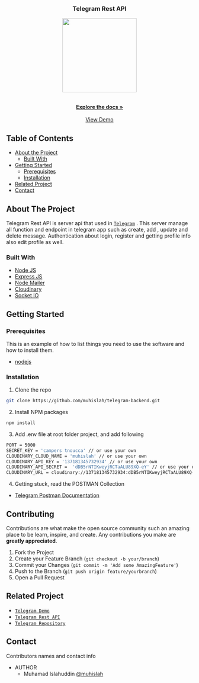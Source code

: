 <br />
<p align="center">

  <h3 align="center">Telegram Rest API</h3>
  <p align="center">
    <image align="center" width="200" src='./images/telegramrest.jpg' />
  </p>

  <p align="center">
    <br />
    <a href="https://github.com/muhislah/telegram-backend.git"><strong>Explore the docs »</strong></a>
    <br />
    <br />
    <a href="https://telegram-restapi.herokuapp.com">View Demo</a>
  </p>
</p>



<!-- TABLE OF CONTENTS -->
## Table of Contents

* [About the Project](#about-the-project)
  * [Built With](#built-with)
* [Getting Started](#getting-started)
  * [Prerequisites](#prerequisites)
  * [Installation](#installation)
* [Related Project](#related-project)
* [Contact](#contact)



<!-- ABOUT THE PROJECT -->
## About The Project


Telegram Rest API is server api that used in [`Telegram`](https://telegram-xi.vercel.app/) . This server manage all function and endpoint in telegram app such as create, add , update and delete message.  Authentication about login, register and getting profile info also edit profile as well.


### Built With

* [Node JS](https://nodejs.org/en/docs/)
* [Express JS](https://expressjs.com/)
* [Node Mailer](https://nodemailer.com/)
* [Cloudinary](https://cloudinary.com/)
* [Socket IO](https://socket.io/docs/v4/)


<!-- GETTING STARTED -->
## Getting Started

### Prerequisites

This is an example of how to list things you need to use the software and how to install them.

* [nodejs](https://nodejs.org/en/download/)

### Installation

1. Clone the repo
```sh
git clone https://github.com/muhislah/telegram-backend.git
```
2. Install NPM packages
```sh
npm install
```
3. Add .env file at root folder project, and add following
```sh
PORT = 5000
SECRET_KEY = 'campers tnoucca' // or use your own
CLOUDINARY_CLOUD_NAME = 'muhislah' // or use your own
CLOUDINARY_API_KEY = '137181345732934' // or use your own
CLOUDINARY_API_SECRET =  'dDB5rNTIKweyjRCTaALU89XQ-eY' // or use your own
CLOUDINARY_URL = cloudinary://137181345732934:dDB5rNTIKweyjRCTaALU89XQ-eY@muhislah // or use your own

```
4. Getting stuck, read the POSTMAN Collection
* [Telegram Postman Documentation](https://documenter.getpostman.com/view/20688868/UzXNSwNg)


<!-- CONTRIBUTING -->
## Contributing

Contributions are what make the open source community such an amazing place to be learn, inspire, and create. Any contributions you make are **greatly appreciated**.

1. Fork the Project
2. Create your Feature Branch (`git checkout -b your/branch`)
3. Commit your Changes (`git commit -m 'Add some AmazingFeature'`)
4. Push to the Branch (`git push origin feature/yourbranch`)
5. Open a Pull Request



<!-- RELATED PROJECT -->
## Related Project
* [`Telegram Demo`](https://telegram-xi.vercel.app/)
* [`Telegram Rest API`](https://telegram-restapi.herokuapp.com)
* [`Telegram Repository`](https://github.com/muhislah/telegram-frontend.git)


<!-- CONTACT -->
## Contact

Contributors names and contact info

* AUTHOR
  * Muhamad Islahuddin [@muhislah](https://github.com/muhislah)
